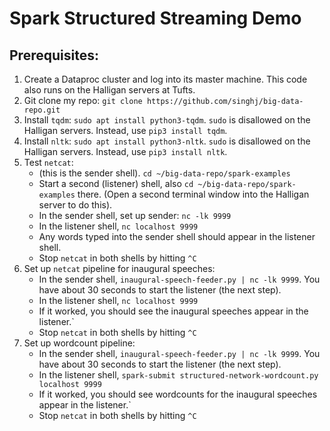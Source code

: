 # Spark Structured Streaming Demo

## Prerequisites:

1. Create a Dataproc cluster and log into its master machine. This code also runs on the Halligan servers at Tufts.
2. Git clone my repo: `git clone https://github.com/singhj/big-data-repo.git`
3. Install `tqdm`: `sudo apt install python3-tqdm`. `sudo` is disallowed on the Halligan servers. Instead, use `pip3 install tqdm`.
4. Install `nltk`: `sudo apt install python3-nltk`. `sudo` is disallowed on the Halligan servers. Instead, use `pip3 install nltk`.
5. Test `netcat`:
    * (this is the sender shell). `cd ~/big-data-repo/spark-examples`
    * Start a second (listener) shell, also `cd ~/big-data-repo/spark-examples` there. (Open a second terminal window into the Halligan server to do this).
    * In the sender shell, set up sender: `nc -lk 9999`
    * In the listener shell, `nc localhost 9999`
    * Any words typed into the sender shell should appear in the listener shell.
    * Stop `netcat` in both shells by hitting `^C`
6. Set up `netcat` pipeline for inaugural speeches:
    * In the sender shell, `inaugural-speech-feeder.py | nc -lk 9999`. You have about 30 seconds to start the listener (the next step).
    * In the listener shell, `nc localhost 9999`
    * If it worked, you should see the inaugural speeches appear in the listener.`
    * Stop `netcat` in both shells by hitting `^C`
7. Set up wordcount pipeline:
    * In the sender shell, `inaugural-speech-feeder.py | nc -lk 9999`. You have about 30 seconds to start the listener (the next step).
    * In the listener shell, `spark-submit structured-network-wordcount.py localhost 9999`
    * If it worked, you should see wordcounts for the inaugural speeches appear in the listener.`
    * Stop `netcat` in both shells by hitting `^C`

